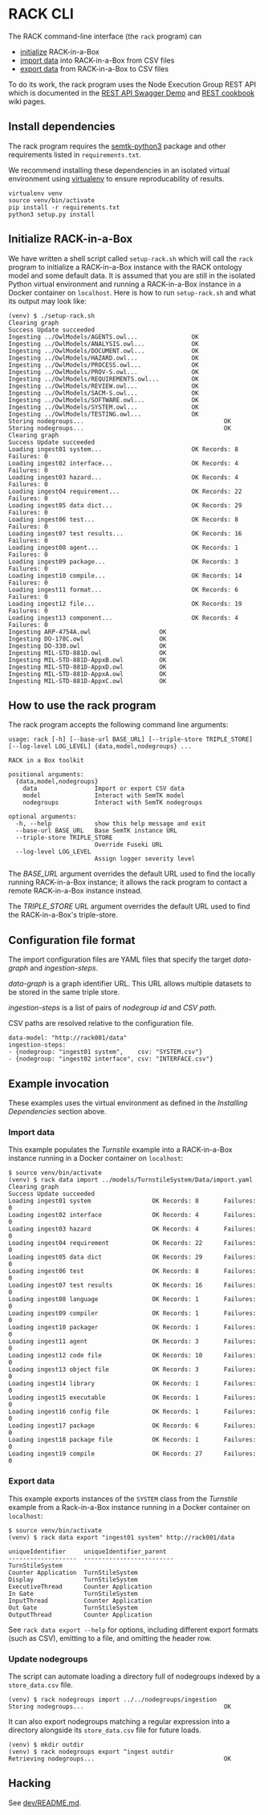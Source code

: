 <!---
NOTE: This file should be copied to this wiki page before each release:

https://github.com/ge-high-assurance/RACK/wiki/RACK-CLI
-->

# RACK CLI

The RACK command-line interface (the `rack` program) can

- [initialize](#initialize-rack-in-a-box) RACK-in-a-Box
- [import data](#import-data) into RACK-in-a-Box from CSV files
- [export data](#export-data) from RACK-in-a-Box to CSV files

To do its work, the rack program uses the Node Execution Group REST
API which is documented in the [REST API Swagger
Demo](https://github.com/ge-high-assurance/RACK/wiki/REST-API-Swagger-Demo)
and [REST
cookbook](https://github.com/ge-semtk/semtk/wiki/REST-cookbook) wiki
pages.

## Install dependencies

The rack program requires the
[semtk-python3](https://github.com/ge-semtk/semtk-python3) package and
other requirements listed in `requirements.txt`.

We recommend installing these dependencies in an isolated virtual
environment using [virtualenv](https://pypi.org/project/virtualenv/)
to ensure reproducability of results.

```shell
virtualenv venv
source venv/bin/activate
pip install -r requirements.txt
python3 setup.py install
```

## Initialize RACK-in-a-Box

We have written a shell script called `setup-rack.sh` which will call
the `rack` program to initialize a RACK-in-a-Box instance with the
RACK ontology model and some default data.  It is assumed that you are
still in the isolated Python virtual environment and running a
RACK-in-a-Box instance in a Docker container on `localhost`.  Here is
how to run `setup-rack.sh` and what its output may look like:

```shell
(venv) $ ./setup-rack.sh
Clearing graph
Success Update succeeded
Ingesting ../OwlModels/AGENTS.owl...               OK
Ingesting ../OwlModels/ANALYSIS.owl...             OK
Ingesting ../OwlModels/DOCUMENT.owl...             OK
Ingesting ../OwlModels/HAZARD.owl...               OK
Ingesting ../OwlModels/PROCESS.owl...              OK
Ingesting ../OwlModels/PROV-S.owl...               OK
Ingesting ../OwlModels/REQUIREMENTS.owl...         OK
Ingesting ../OwlModels/REVIEW.owl...               OK
Ingesting ../OwlModels/SACM-S.owl...               OK
Ingesting ../OwlModels/SOFTWARE.owl...             OK
Ingesting ../OwlModels/SYSTEM.owl...               OK
Ingesting ../OwlModels/TESTING.owl...              OK
Storing nodegroups...                                       OK
Storing nodegroups...                                       OK
Clearing graph
Success Update succeeded
Loading ingest01 system...                         OK Records: 8       Failures: 0
Loading ingest02 interface...                      OK Records: 4       Failures: 0
Loading ingest03 hazard...                         OK Records: 4       Failures: 0
Loading ingest04 requirement...                    OK Records: 22      Failures: 0
Loading ingest05 data dict...                      OK Records: 29      Failures: 0
Loading ingest06 test...                           OK Records: 8       Failures: 0
Loading ingest07 test results...                   OK Records: 16      Failures: 0
Loading ingest08 agent...                          OK Records: 1       Failures: 0
Loading ingest09 package...                        OK Records: 3       Failures: 0
Loading ingest10 compile...                        OK Records: 14      Failures: 0
Loading ingest11 format...                         OK Records: 6       Failures: 0
Loading ingest12 file...                           OK Records: 19      Failures: 0
Loading ingest13 component...                      OK Records: 4       Failures: 0
Ingesting ARP-4754A.owl                   OK
Ingesting DO-178C.owl                     OK
Ingesting DO-330.owl                      OK
Ingesting MIL-STD-881D.owl                OK
Ingesting MIL-STD-881D-AppxB.owl          OK
Ingesting MIL-STD-881D-AppxD.owl          OK
Ingesting MIL-STD-881D-AppxA.owl          OK
Ingesting MIL-STD-881D-AppxC.owl          OK
```

## How to use the rack program

The rack program accepts the following command line arguments:

```text
usage: rack [-h] [--base-url BASE_URL] [--triple-store TRIPLE_STORE] [--log-level LOG_LEVEL] {data,model,nodegroups} ...

RACK in a Box toolkit

positional arguments:
  {data,model,nodegroups}
    data                Import or export CSV data
    model               Interact with SemTK model
    nodegroups          Interact with SemTK nodegroups

optional arguments:
  -h, --help            show this help message and exit
  --base-url BASE_URL   Base SemTK instance URL
  --triple-store TRIPLE_STORE
                        Override Fuseki URL
  --log-level LOG_LEVEL
                        Assign logger severity level
```

The *BASE_URL* argument overrides the default URL used to find the
locally running RACK-in-a-Box instance; it allows the rack program to
contact a remote RACK-in-a-Box instance instead.

The *TRIPLE_STORE* URL argument overrides the default URL used to find
the RACK-in-a-Box's triple-store.

## Configuration file format

The import configuration files are YAML files that specify the target
*data-graph* and *ingestion-steps*.

*data-graph* is a graph identifier URL. This URL allows multiple
datasets to be stored in the same triple store.

*ingestion-steps* is a list of pairs of *nodegroup id* and *CSV path*.

CSV paths are resolved relative to the configuration file.

```text
data-model: "http://rack001/data"
ingestion-steps:
- {nodegroup: "ingest01 system",    csv: "SYSTEM.csv"}
- {nodegroup: "ingest02 interface", csv: "INTERFACE.csv"}
```

## Example invocation

These examples uses the virtual environment as defined in the
*Installing Dependencies* section above.

### Import data

This example populates the *Turnstile* example into a RACK-in-a-Box
instance running in a Docker container on `localhost`:

```shell
$ source venv/bin/activate
(venv) $ rack data import ../models/TurnstileSystem/Data/import.yaml
Clearing graph
Success Update succeeded
Loading ingest01 system                 OK Records: 8       Failures: 0
Loading ingest02 interface              OK Records: 4       Failures: 0
Loading ingest03 hazard                 OK Records: 4       Failures: 0
Loading ingest04 requirement            OK Records: 22      Failures: 0
Loading ingest05 data dict              OK Records: 29      Failures: 0
Loading ingest06 test                   OK Records: 8       Failures: 0
Loading ingest07 test results           OK Records: 16      Failures: 0
Loading ingest08 language               OK Records: 1       Failures: 0
Loading ingest09 compiler               OK Records: 1       Failures: 0
Loading ingest10 packager               OK Records: 1       Failures: 0
Loading ingest11 agent                  OK Records: 3       Failures: 0
Loading ingest12 code file              OK Records: 10      Failures: 0
Loading ingest13 object file            OK Records: 3       Failures: 0
Loading ingest14 library                OK Records: 1       Failures: 0
Loading ingest15 executable             OK Records: 1       Failures: 0
Loading ingest16 config file            OK Records: 1       Failures: 0
Loading ingest17 package                OK Records: 6       Failures: 0
Loading ingest18 package file           OK Records: 1       Failures: 0
Loading ingest19 compile                OK Records: 27      Failures: 0
```

### Export data

This example exports instances of the `SYSTEM` class from the
*Turnstile* example from a Rack-in-a-Box instance running in a Docker
container on `localhost`:

```shell
$ source venv/bin/activate
(venv) $ rack data export "ingest01 system" http://rack001/data

uniqueIdentifier     uniqueIdentifier_parent
-------------------  -------------------------
TurnStileSystem
Counter Application  TurnStileSystem
Display              TurnStileSystem
ExecutiveThread      Counter Application
In Gate              TurnStileSystem
InputThread          Counter Application
Out Gate             TurnStileSystem
OutputThread         Counter Application
```

See `rack data export --help` for options, including different export
formats (such as CSV), emitting to a file, and omitting the header
row.

### Update nodegroups

The script can automate loading a directory full of nodegroups
indexed by a `store_data.csv` file.

```shell
(venv) $ rack nodegroups import ../../nodegroups/ingestion
Storing nodegroups...                                       OK
```

It can also export nodegroups matching a regular expression
into a directory alongside its `store_data.csv` file for future
loads.

```shell
(venv) $ mkdir outdir
(venv) $ rack nodegroups export ^ingest outdir
Retrieving nodegroups...                                    OK
```

## Hacking

See [dev/README.md](dev/README.md).
